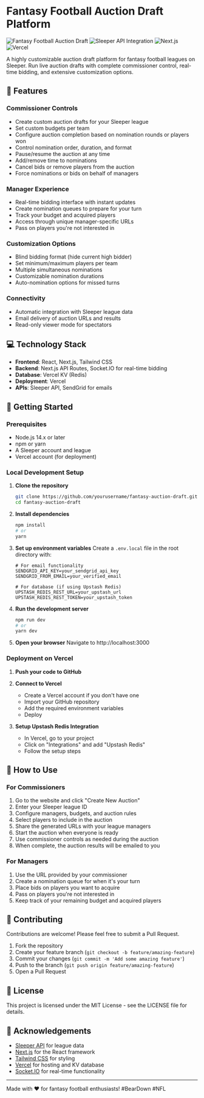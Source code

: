 # Fantasy Football Auction Draft Platform

![Fantasy Football Auction Draft](https://img.shields.io/badge/Fantasy-Football-brightgreen)
![Sleeper API Integration](https://img.shields.io/badge/Sleeper-API-blue)
![Next.js](https://img.shields.io/badge/Next.js-15.x-black)
![Vercel](https://img.shields.io/badge/Vercel-Deployed-black)

A highly customizable auction draft platform for fantasy football leagues on Sleeper. Run live auction drafts with complete commissioner control, real-time bidding, and extensive customization options.

## 🏈 Features

### Commissioner Controls
- Create custom auction drafts for your Sleeper league
- Set custom budgets per team
- Configure auction completion based on nomination rounds or players won
- Control nomination order, duration, and format
- Pause/resume the auction at any time
- Add/remove time to nominations
- Cancel bids or remove players from the auction
- Force nominations or bids on behalf of managers

### Manager Experience
- Real-time bidding interface with instant updates
- Create nomination queues to prepare for your turn
- Track your budget and acquired players
- Access through unique manager-specific URLs
- Pass on players you're not interested in

### Customization Options
- Blind bidding format (hide current high bidder)
- Set minimum/maximum players per team
- Multiple simultaneous nominations
- Customizable nomination durations
- Auto-nomination options for missed turns

### Connectivity
- Automatic integration with Sleeper league data
- Email delivery of auction URLs and results
- Read-only viewer mode for spectators

## 💻 Technology Stack

- **Frontend**: React, Next.js, Tailwind CSS
- **Backend**: Next.js API Routes, Socket.IO for real-time bidding
- **Database**: Vercel KV (Redis)
- **Deployment**: Vercel
- **APIs**: Sleeper API, SendGrid for emails

## 🚀 Getting Started

### Prerequisites

- Node.js 14.x or later
- npm or yarn
- A Sleeper account and league
- Vercel account (for deployment)

### Local Development Setup

1. **Clone the repository**
   ```bash
   git clone https://github.com/yourusername/fantasy-auction-draft.git
   cd fantasy-auction-draft
   ```

2. **Install dependencies**
   ```bash
   npm install
   # or
   yarn
   ```

3. **Set up environment variables**
   Create a `.env.local` file in the root directory with:
   ```
   # For email functionality
   SENDGRID_API_KEY=your_sendgrid_api_key
   SENDGRID_FROM_EMAIL=your_verified_email
   
   # For database (if using Upstash Redis)
   UPSTASH_REDIS_REST_URL=your_upstash_url
   UPSTASH_REDIS_REST_TOKEN=your_upstash_token
   ```

4. **Run the development server**
   ```bash
   npm run dev
   # or
   yarn dev
   ```

5. **Open your browser**
   Navigate to http://localhost:3000

### Deployment on Vercel

1. **Push your code to GitHub**

2. **Connect to Vercel**
   - Create a Vercel account if you don't have one
   - Import your GitHub repository
   - Add the required environment variables
   - Deploy

3. **Setup Upstash Redis Integration**
   - In Vercel, go to your project
   - Click on "Integrations" and add "Upstash Redis"
   - Follow the setup steps

## 📖 How to Use

### For Commissioners

1. Go to the website and click "Create New Auction"
2. Enter your Sleeper league ID
3. Configure managers, budgets, and auction rules
4. Select players to include in the auction
5. Share the generated URLs with your league managers
6. Start the auction when everyone is ready
7. Use commissioner controls as needed during the auction
8. When complete, the auction results will be emailed to you

### For Managers

1. Use the URL provided by your commissioner
2. Create a nomination queue for when it's your turn
3. Place bids on players you want to acquire
4. Pass on players you're not interested in
5. Keep track of your remaining budget and acquired players

## 🤝 Contributing

Contributions are welcome! Please feel free to submit a Pull Request.

1. Fork the repository
2. Create your feature branch (`git checkout -b feature/amazing-feature`)
3. Commit your changes (`git commit -m 'Add some amazing feature'`)
4. Push to the branch (`git push origin feature/amazing-feature`)
5. Open a Pull Request

## 📄 License

This project is licensed under the MIT License - see the LICENSE file for details.

## 🙏 Acknowledgements

- [Sleeper API](https://docs.sleeper.app/) for league data
- [Next.js](https://nextjs.org/) for the React framework
- [Tailwind CSS](https://tailwindcss.com/) for styling
- [Vercel](https://vercel.com/) for hosting and KV database
- [Socket.IO](https://socket.io/) for real-time functionality


---

Made with ❤️ for fantasy football enthusiasts!
#BearDown
#NFL
